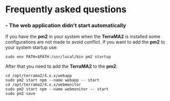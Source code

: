 # Frequently asked questions

### - The web application didn't start automatically

If you have the **pm2** in your system when the **TerraMA2** is installed some configurations are not made to avoid conflict. If you want to add the **pm2** to your system startup use:

```
sudo env PATH=$PATH:/usr/local/bin pm2 startup
```

After that you need to add the **TerraMA2**  to the **pm2**:

```
cd /opt/terrama2/4.x.x/webapp
sudo pm2 start npm --name webapp -- start
cd /opt/terrama2/4.x.x/webmonitor
sudo pm2 start npm --name webmonitor -- start
sudo pm2 save
```
